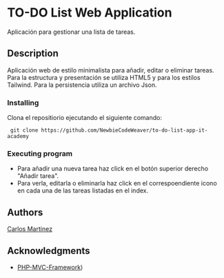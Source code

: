 # TO-DO List Web Application

Aplicación para gestionar una lista de tareas.

## Description

Aplicación web de estilo minimalista para añadir, editar o eliminar tareas. Para la estructura y presentación se utiliza HTML5 y para los estilos Tailwind. Para la persistencia utiliza un archivo Json. 

### Installing

Clona el repositiorio ejecutando el siguiente comando:
```
 git clone https://github.com/NewbieCodeWeaver/to-do-list-app-it-academy
```

### Executing program

* Para añadir una nueva tarea haz click en el botón superior derecho "Añadir tarea".
* Para verla, editarla o eliminarla haz click en el correspoendiente icono en cada una de las tareas listadas en el index.

## Authors

[Carlos Martinez](https://www.linkedin.com/in/carlos-full-stack/)

## Acknowledgments

* [PHP-MVC-Framework](https://www.guru99.com/php-mvc-frameworks.html))
